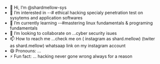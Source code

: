 - 👋 Hi, I’m @shardmellow-sys
- 👀 I’m interested in --# ethical hacking specialy penetration test on sysytems and application softwares
- 🌱 I’m currently learning --#mastering linux fundamentals & programing fundamentals
- 💞️ I’m looking to collaborate on ...cyber security isues
- 📫 How to reach me ...check me on ( instagram as shard.mellow) (twiter as shard.mellow) whatsaap link on my instagram account
- 😄 Pronouns: ...
- ⚡ Fun fact: ... hacking never gone wrong always for a reason 

<!---
sharmellow-sys/sharmellow-sys is a ✨ special ✨ repository because its `README.md` (this file) appears on your GitHub profile.
You can click the Preview link to take a look at your changes.
--->
